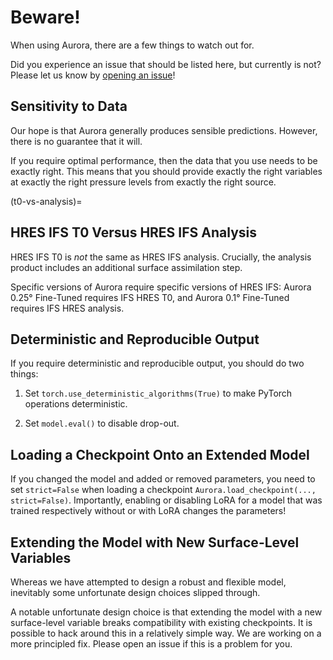 # Beware!

When using Aurora, there are a few things to watch out for.

Did you experience an issue that should be listed here, but currently is not?
Please let us know by [opening an issue](https://github.com/microsoft/aurora/issues/new)!

## Sensitivity to Data

Our hope is that Aurora generally produces sensible predictions.
However, there is no guarantee that it will.

If you require optimal performance,
then the data that you use needs to be exactly right.
This means that you should provide
exactly the right variables
at exactly the right pressure levels
from exactly the right source.

(t0-vs-analysis)=
## HRES IFS T0 Versus HRES IFS Analysis

HRES IFS T0 is _not_ the same as HRES IFS analysis.
Crucially, the analysis product includes an additional surface assimilation step.

Specific versions of Aurora require specific versions of HRES IFS:
Aurora 0.25° Fine-Tuned requires IFS HRES T0,
and Aurora 0.1° Fine-Tuned requires IFS HRES analysis.

## Deterministic and Reproducible Output

If you require deterministic and reproducible output,
you should do two things:

1. Set `torch.use_deterministic_algorithms(True)` to make PyTorch operations deterministic.

2. Set `model.eval()` to disable drop-out.

## Loading a Checkpoint Onto an Extended Model

If you changed the model and added or removed parameters, you need to set `strict=False` when
loading a checkpoint `Aurora.load_checkpoint(..., strict=False)`.
Importantly, enabling or disabling LoRA for a model that was trained respectively without or
with LoRA changes the parameters!

## Extending the Model with New Surface-Level Variables

Whereas we have attempted to design a robust and flexible model,
inevitably some unfortunate design choices slipped through.

A notable unfortunate design choice is that extending the model with a new surface-level
variable breaks compatibility with existing checkpoints.
It is possible to hack around this in a relatively simple way.
We are working on a more principled fix.
Please open an issue if this is a problem for you.
